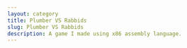 ```yaml
---
layout: category
title: Plumber VS Rabbids
slug: Plumber VS Rabbids
description: A game I made using x86 assembly language.
---
```

